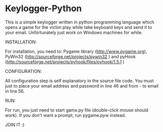 Keylogger-Python
================

This is a simple keylogger written in python programming language which opens a game for the victim play while take keyboard keys and send it to your email. Unfortunately just work on Windows machines for while.

INSTALLATION:
  
  For installation, you need to: Pygame library (http://www.pygame.org), PyWin32 (http://sourceforge.net/projects/pywin32 ) and pyHook (http://sourceforge.net/projects/pyhook/files/pyhook/1.5.1 )

CONFIGURATION:

  All configuration step is self explanatory in the source file code. You must just to place your email address and password in line 46 and 
  from - to email in line 56. 
  
RUN:

  For run, you just need to start game.py file (double-click mouse should work). If you don't want a prompt, run pygame.pyw instead.
  
  JOIN IT :)

